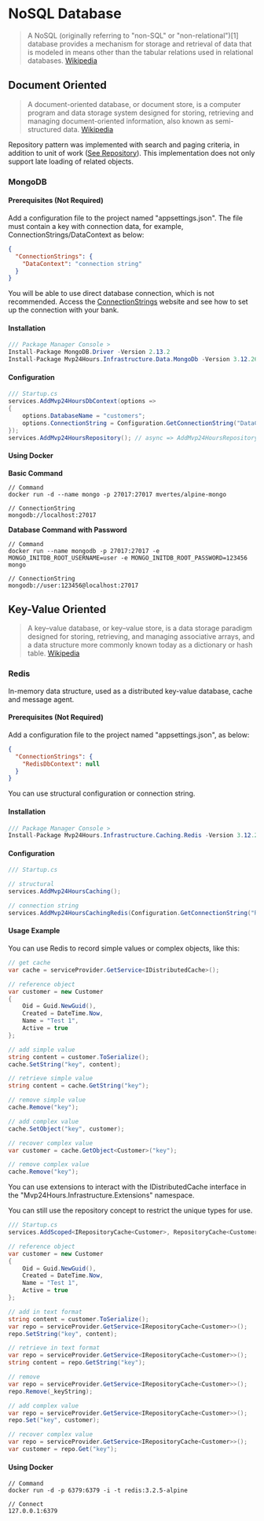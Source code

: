 # NoSQL Database
>A NoSQL (originally referring to "non-SQL" or "non-relational")[1] database provides a mechanism for storage and retrieval of data that is modeled in means other than the tabular relations used in relational databases. [Wikipedia](https://en.wikipedia.org/wiki/NoSQL)

## Document Oriented
> A document-oriented database, or document store, is a computer program and data storage system designed for storing, retrieving and managing document-oriented information, also known as semi-structured data.  [Wikipedia](https://en.wikipedia.org/wiki/Document-oriented_database)

Repository pattern was implemented with search and paging criteria, in addition to unit of work ([See Repository](en-us/database/use-repository)). This implementation does not only support late loading of related objects.

### MongoDB

#### Prerequisites (Not Required)
Add a configuration file to the project named "appsettings.json". The file must contain a key with connection data, for example, ConnectionStrings/DataContext as below:
```json
{
  "ConnectionStrings": {
    "DataContext": "connection string"
  }
}
```
You will be able to use direct database connection, which is not recommended. Access the [ConnectionStrings](https://www.connectionstrings.com/) website and see how to set up the connection with your bank.

#### Installation
```csharp
/// Package Manager Console >
Install-Package MongoDB.Driver -Version 2.13.2
Install-Package Mvp24Hours.Infrastructure.Data.MongoDb -Version 3.12.261
```
#### Configuration
```csharp
/// Startup.cs
services.AddMvp24HoursDbContext(options =>
{
    options.DatabaseName = "customers";
    options.ConnectionString = Configuration.GetConnectionString("DataContext");
});
services.AddMvp24HoursRepository(); // async => AddMvp24HoursRepositoryAsync()
```

#### Using Docker
**Basic Command**
```
// Command
docker run -d --name mongo -p 27017:27017 mvertes/alpine-mongo

// ConnectionString
mongodb://localhost:27017

```

**Database Command with Password**
```
// Command
docker run --name mongodb -p 27017:27017 -e MONGO_INITDB_ROOT_USERNAME=user -e MONGO_INITDB_ROOT_PASSWORD=123456 mongo

// ConnectionString
mongodb://user:123456@localhost:27017

```

## Key-Value Oriented
>A key–value database, or key–value store, is a data storage paradigm designed for storing, retrieving, and managing associative arrays, and a data structure more commonly known today as a dictionary or hash table. [Wikipedia](https://en.wikipedia.org/wiki/Key%E2%80%93value_database)

### Redis
In-memory data structure, used as a distributed key-value database, cache and message agent.

#### Prerequisites (Not Required)
Add a configuration file to the project named "appsettings.json", as below:
```json
{
  "ConnectionStrings": {
    "RedisDbContext": null
  }
}

```
You can use structural configuration or connection string.

#### Installation
```csharp
/// Package Manager Console >
Install-Package Mvp24Hours.Infrastructure.Caching.Redis -Version 3.12.261
```

#### Configuration
```csharp
/// Startup.cs

// structural
services.AddMvp24HoursCaching();

// connection string
services.AddMvp24HoursCachingRedis(Configuration.GetConnectionString("RedisDbContext"));

```

#### Usage Example
You can use Redis to record simple values or complex objects, like this:

```csharp
// get cache
var cache = serviceProvider.GetService<IDistributedCache>();

// reference object
var customer = new Customer
{
    Oid = Guid.NewGuid(),
    Created = DateTime.Now,
    Name = "Test 1",
    Active = true
};

// add simple value
string content = customer.ToSerialize();
cache.SetString("key", content);

// retrieve simple value
string content = cache.GetString("key");

// remove simple value
cache.Remove("key");

// add complex value
cache.SetObject("key", customer);

// recover complex value
var customer = cache.GetObject<Customer>("key");

// remove complex value
cache.Remove("key");

```

You can use extensions to interact with the IDistributedCache interface in the "Mvp24Hours.Infrastructure.Extensions" namespace.

You can still use the repository concept to restrict the unique types for use.

```csharp
/// Startup.cs
services.AddScoped<IRepositoryCache<Customer>, RepositoryCache<Customer>>();

// reference object
var customer = new Customer
{
    Oid = Guid.NewGuid(),
    Created = DateTime.Now,
    Name = "Test 1",
    Active = true
};

// add in text format
string content = customer.ToSerialize();
var repo = serviceProvider.GetService<IRepositoryCache<Customer>>();
repo.SetString("key", content);

// retrieve in text format
var repo = serviceProvider.GetService<IRepositoryCache<Customer>>();
string content = repo.GetString("key");

// remove
var repo = serviceProvider.GetService<IRepositoryCache<Customer>>();
repo.Remove(_keyString);

// add complex value
var repo = serviceProvider.GetService<IRepositoryCache<Customer>>();
repo.Set("key", customer);

// recover complex value
var repo = serviceProvider.GetService<IRepositoryCache<Customer>>();
var customer = repo.Get("key");

```

#### Using Docker
```
// Command
docker run -d -p 6379:6379 -i -t redis:3.2.5-alpine

// Connect
127.0.0.1:6379

```
